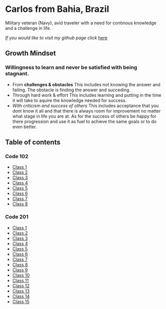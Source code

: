 # Carlos from Bahia, Brazil

Military veteran (Navy), avid traveler with a need for continous knowledge and a challenge in life.

*If you would like to visit my github page click* [here](https://github.com/cclem00)

## Growth Mindset

### Willingness to **learn** and never be satisfied with being stagnant.

- From **challenges & obstacles**
This includes not knowing the answer and failing. The obstacle is finding the answer and succeding.
- Through hard work & effort
This includes learning and putting in the time it will take to aquire the knowledge needed for success.
- *With criticism and success of others*
This includes acceptance that you dont know it all and that there is always room for improvement no matter what stage in life you are at. As for the success of others be happy for there progression and use it as fuel to achieve the same goals or to do even better.

## Table of contents 

### Code 102 

- [Class 1](102/class-01)
- [Class 2](102/class-02)
- [Class 3](102/class-03)
- [Class 4](102/class-04)
- [Class 5](102/class-05)
- [Class 6](102/class-06)
- [Class 7](102/class-07)
- [Class 8](102/class-08)

### Code 201

- [Class 1](201/class-01)
- [Class 2](201/class-02)
- [Class 3](201/class-03)
- [Class 4](201/class-04)
- [Class 5](201/class-05)
- [Class 6](201/class-06)
- [Class 7](201/class-07)
- [Class 8](201/class-08)
- [Class 9](201/class-09)
- [Class 10](201/class-10)
- [Class 11](201/class-11)
- [Class 12](201/class-12)
- [Class 13](201/class-13)
- [Class 14](201/class-14)
- [Class 15](201/class-15)
